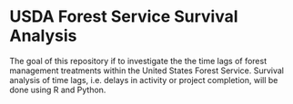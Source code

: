 # USDA Forest Service Survival Analysis
The goal of this repository if to investigate the the time lags of forest management treatments within the United States Forest Service. Survival analysis of time lags, i.e. delays in activity or project completion, will be done using R and Python.

